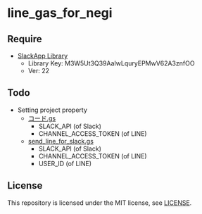 # line_gas_for_negi

## Require

* [SlackApp Library](https://tech.camph.net/slack-bot-with-gas/)
  * Library Key: M3W5Ut3Q39AaIwLquryEPMwV62A3znfOO
  * Ver: 22

## Todo

* Setting project property
  * [コード.gs](./コード.gs)
    * SLACK_API (of Slack)
    * CHANNEL_ACCESS_TOKEN (of LINE)
  * [send_line_for_slack.gs](send_line_for_slack.gs)
    * SLACK_API (of Slack)
    * CHANNEL_ACCESS_TOKEN (of LINE)
    * USER_ID (of LINE)

## License

This repository is licensed under the MIT license, see [LICENSE](./LICENSE).
